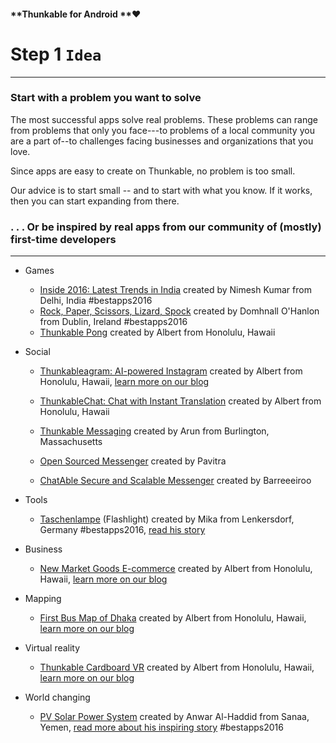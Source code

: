 #### **Thunkable for Android **❤

# Step 1 `Idea`

---

### **Start with a problem you want to solve**

The most successful apps solve real problems. These problems can range from problems that only you face---to problems of a local community you are a part of--to challenges facing businesses and organizations that you love.

Since apps are easy to create on Thunkable, no problem is too small.

Our advice is to start small -- and to start with what you know.  If it works, then you can start expanding from there.

### . . . Or be inspired by real apps from our community of \(mostly\) first-time developers

---

* Games

  * [Inside 2016: Latest Trends in India](#) created by Nimesh Kumar from Delhi, India \#bestapps2016
  * [Rock, Paper, Scissors, Lizard, Spock](#) created by Domhnall O'Hanlon from Dublin, Ireland \#bestapps2016
  * [Thunkable Pong](https://goo.gl/eEkDms) created by Albert from Honolulu, Hawaii

* Social

  * [Thunkableagram: AI-powered Instagram](#) created by Albert from Honolulu, Hawaii, [learn more on our blog](#)

  * [ThunkableChat: Chat with Instant Translation](https://www.gitbook.com/book/albertching/thunkable-docs/edit#) created by Albert from Honolulu, Hawaii

  * [Thunkable Messaging](https://www.gitbook.com/book/thunkable/thunkable-docs/edit#) created by Arun from Burlington, Massachusetts

  * [Open Sourced Messenger](https://community.thunkable.com/t/chat-opensource-messenger/3609) created by Pavitra

  * [ChatAble Secure and Scalable Messenger](https://community.thunkable.com/t/chatable-a-chat-system/5328?u=barreeeiroo) created by Barreeeiroo

* Tools

  * [Taschenlampe](#) \(Flashlight\) created by Mika from Lenkersdorf, Germany \#bestapps2016, [read his story](https://blog.thunkable.com/how-app-development-changed-mikas-life-and-allows-him-to-give-back-to-his-community-c80a5d7d3c47)

* Business

  * [New Market Goods E-commerce](#) created by Albert from Honolulu, Hawaii, [learn more on our blog](#)

* Mapping

  * [First Bus Map of Dhaka](#) created by Albert from Honolulu, Hawaii, [learn more on our blog](#)

* Virtual reality

  * [Thunkable Cardboard VR](#) created by Albert from Honolulu, Hawaii, [learn more on our blog](#)

* World changing

  * [PV Solar Power System](#) created by Anwar Al-Haddid from Sanaa, Yemen, [read more about his inspiring story](#) \#bestapps2016



